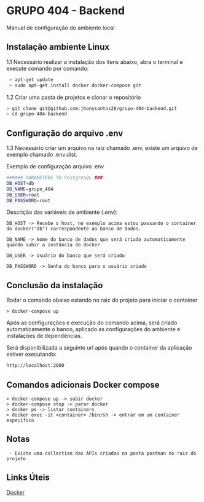 # GRUPO 404 - Backend

Manual de configuração do ambiente local

##  Instalação ambiente Linux
1.1 Necessário realizar a instalação dos ítens abaixo, abra o terminal e execute comando por comando:

```bash
 > apt-get update
 > sudo apt-get install docker docker-compose git
```
1.2 Criar uma pasta de projetos e clonar o repositório
```bash
> git clone git@github.com:jhonysantos28/grupo-404-backend.git
> cd grupo-404-backend
```

## Configuração do arquivo .env
1.3 Necessário criar um arquivo na raiz chamado .env, existe um arquivo de exemplo chamado .env.dist.

Exemplo de configuração arquivo .env
```bash
###### PARAMETERS TO PostgreSQL ###
DB_HOST=db
DB_NAME=grupo_404
DB_USER=root
DB_PASSWORD=root
```
Descrição das variáveis de ambiente (.env):
```
DB_HOST -> Recebe o host, no exemplo acima estou passando o container do docker("db") correspondente ao banco de dados.

DB_NAME -> Nome do banco de dados que será criado automaticamente quando subir a instância do docker

DB_USER -> Usuário do banco que será criado

DB_PASSWORD -> Senha do banco para o usuário criado
```

## Conclusão da instalação
Rodar o comando abaixo estando no raiz do projeto para iniciar o container
```
> docker-compose up
```

Após as configurações e execução do comando acima, será criado automaticamente o banco, aplicado as configurações do ambiente e instalações de dependências. 

Será disponibilizada a seguinte url após quando o container da aplicação estiver executando:
```bash
http://localhost:2000
```

## Comandos adicionais Docker compose
```
> docker-compose up -> subir docker
> docker-compose stop -> parar docker
> docker ps -> listar containers
> docker exec -it <container> /bin/sh -> entrar em um container específico
```

## Notas
```
 - Existe uma collection das APIs criadas na pasta postman no raiz do projeto
```




## Links Úteis
[Docker](https://docs.docker.com/compose/)